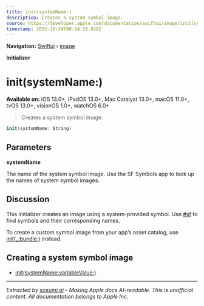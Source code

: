 ```yaml
---
title: init(systemName:)
description: Creates a system symbol image.
source: https://developer.apple.com/documentation/swiftui/image/init(systemname:)
timestamp: 2025-10-29T00:14:28.828Z
---
```


**Navigation:** [Swiftui](/documentation/swiftui) › [image](/documentation/swiftui/image)

**Initializer**

# init(systemName:)

**Available on:** iOS 13.0+, iPadOS 13.0+, Mac Catalyst 13.0+, macOS 11.0+, tvOS 13.0+, visionOS 1.0+, watchOS 6.0+

> Creates a system symbol image.

```swift
init(systemName: String)
```

## Parameters

**systemName**

The name of the system symbol image. Use the SF Symbols app to look up the names of system symbol images.



## Discussion

This initializer creates an image using a system-provided symbol. Use [#sf](https://developer.apple.com/design/resources/#sf-symbols) to find symbols and their corresponding names.

To create a custom symbol image from your app’s asset catalog, use [init(_:bundle:)](/documentation/swiftui/image/init(_:bundle:)) instead.

## Creating a system symbol image

- [init(systemName:variableValue:)](/documentation/swiftui/image/init(systemname:variablevalue:))

---

*Extracted by [sosumi.ai](https://sosumi.ai) - Making Apple docs AI-readable.*
*This is unofficial content. All documentation belongs to Apple Inc.*
